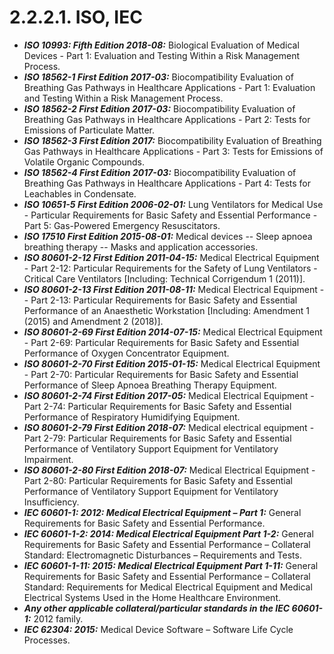 # 2.2.2.1. ISO, IEC

-	***ISO 10993: Fifth Edition 2018-08:*** Biological Evaluation of Medical Devices - Part 1: Evaluation and Testing Within a Risk Management Process.
- ***ISO 18562-1 First Edition 2017-03:*** Biocompatibility Evaluation of Breathing Gas Pathways in Healthcare Applications - Part 1: Evaluation and Testing Within a Risk Management Process.
- ***ISO 18562-2 First Edition 2017-03:*** Biocompatibility Evaluation of Breathing Gas Pathways in Healthcare Applications - Part 2: Tests for Emissions of Particulate Matter. 
- ***ISO 18562-3 First Edition 2017:*** Biocompatibility Evaluation of Breathing Gas Pathways in Healthcare Applications - Part 3: Tests for Emissions of Volatile Organic Compounds.
- ***ISO 18562-4 First Edition 2017-03:*** Biocompatibility Evaluation of Breathing Gas Pathways in Healthcare Applications - Part 4: Tests for Leachables in Condensate.
- ***ISO 10651-5 First Edition 2006-02-01:*** Lung Ventilators for Medical Use - Particular Requirements for Basic Safety and Essential Performance - Part 5: Gas-Powered Emergency Resuscitators.
- ***ISO 17510 First Edition 2015-08-01:*** Medical devices -- Sleep apnoea breathing therapy -- Masks and application accessories.
- ***ISO 80601-2-12 First Edition 2011-04-15:*** Medical Electrical Equipment - Part 2-12: Particular Requirements for the Safety of Lung Ventilators - Critical Care Ventilators [Including: Technical Corrigendum 1 (2011)].
- ***ISO 80601-2-13 First Edition 2011-08-11:*** Medical Electrical Equipment -- Part 2-13: Particular Requirements for Basic Safety and Essential Performance of an Anaesthetic Workstation [Including: Amendment 1 (2015) and Amendment 2 (2018)].
- ***ISO 80601-2-69 First Edition 2014-07-15:*** Medical Electrical Equipment - Part 2-69: Particular Requirements for Basic Safety and Essential Performance of Oxygen Concentrator Equipment.
- ***ISO 80601-2-70 First Edition 2015-01-15:*** Medical Electrical Equipment - Part 2-70: Particular Requirements for Basic Safety and Essential Performance of Sleep Apnoea Breathing Therapy Equipment.
- ***ISO 80601-2-74 First Edition 2017-05:*** Medical Electrical Equipment - Part 2-74: Particular Requirements for Basic Safety and Essential Performance of Respiratory Humidifying Equipment.
- ***ISO 80601-2-79 First Edition 2018-07:*** Medical electrical equipment - Part 2-79: Particular Requirements for Basic Safety and Essential Performance of Ventilatory Support Equipment for Ventilatory Impairment.
- ***ISO 80601-2-80 First Edition 2018-07:*** Medical Electrical Equipment - Part 2-80: Particular Requirements for Basic Safety and Essential Performance of Ventilatory Support Equipment for Ventilatory Insufficiency.
- ***IEC 60601-1: 2012: Medical Electrical Equipment – Part 1:*** General Requirements for Basic Safety and Essential Performance. 
- ***IEC 60601-1-2: 2014: Medical Electrical Equipment Part 1-2:*** General Requirements for Basic Safety and Essential Performance – Collateral Standard: Electromagnetic Disturbances – Requirements and Tests. 
- ***IEC 60601-1-11: 2015: Medical Electrical Equipment Part 1-11:*** General Requirements for Basic Safety and Essential Performance – Collateral Standard: Requirements for Medical Electrical Equipment and Medical Electrical Systems Used in the Home Healthcare Environment.
- ***Any other applicable collateral/particular standards in the IEC 60601-1:*** 2012 family.
- ***IEC 62304: 2015:*** Medical Device Software – Software Life Cycle Processes. 
